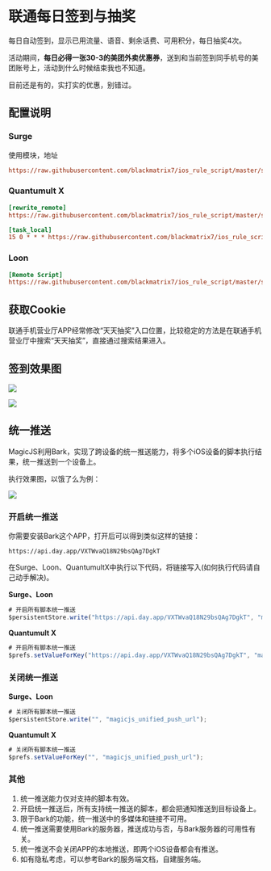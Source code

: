 # 联通每日签到与抽奖

每日自动签到，显示已用流量、语音、剩余话费、可用积分，每日抽奖4次。

活动期间，**每日必得一张30-3的美团外卖优惠券**，送到和当前签到同手机号的美团账号上，活动到什么时候结束我也不知道。

目前还是有的，实打实的优惠，别错过。

## 配置说明

### Surge

使用模块，地址

```ini
https://raw.githubusercontent.com/blackmatrix7/ios_rule_script/master/script/10010/unicom_checkin.sgmodule
```

### Quantumult X

```ini
[rewrite_remote]
https://raw.githubusercontent.com/blackmatrix7/ios_rule_script/master/script/10010/unicom_checkin.qxrewrite, tag=联通_获取cookie, update-interval=86400, opt-parser=false, enabled=true

[task_local]
15 0 * * * https://raw.githubusercontent.com/blackmatrix7/ios_rule_script/master/script/10010/unicom_checkin.js, tag=联通_签到与抽奖, enabled=true
```

### Loon

```ini
[Remote Script]
https://raw.githubusercontent.com/blackmatrix7/ios_rule_script/master/script/10010/unicom_checkin.loon, tag=联通_签到与抽奖, enabled=true
```

## 获取Cookie

联通手机营业厅APP经常修改“天天抽奖”入口位置，比较稳定的方法是在联通手机营业厅中搜索“天天抽奖”，直接通过搜索结果进入。

## 签到效果图

![](https://raw.githubusercontent.com/blackmatrix7/ios_rule_script/master/script/10010/images/01.jpg)

![](https://raw.githubusercontent.com/blackmatrix7/ios_rule_script/master/script/10010/images/02.jpg)

## 统一推送

MagicJS利用Bark，实现了跨设备的统一推送能力，将多个iOS设备的脚本执行结果，统一推送到一个设备上。

执行效果图，以饿了么为例：

![](https://raw.githubusercontent.com/blackmatrix7/ios_rule_script/master/script/eleme/images/bark.jpg)

### 开启统一推送

你需要安装Bark这个APP，打开后可以得到类似这样的链接：

```http
https://api.day.app/VXTWvaQ18N29bsQAg7DgkT
```

在Surge、Loon、QuantumultX中执行以下代码，将链接写入(如何执行代码请自己动手解决)。

**Surge、Loon**

```javascript
# 开启所有脚本统一推送
$persistentStore.write("https://api.day.app/VXTWvaQ18N29bsQAg7DgkT", "magicjs_unified_push_url");
```

**Quantumult X**

```javascript
# 开启所有脚本统一推送
$prefs.setValueForKey("https://api.day.app/VXTWvaQ18N29bsQAg7DgkT", "magicjs_unified_push_url");
```

### 关闭统一推送

**Surge、Loon**

```javascript
# 关闭所有脚本统一推送
$persistentStore.write("", "magicjs_unified_push_url");
```

**Quantumult X**

```javascript
# 关闭所有脚本统一推送
$prefs.setValueForKey("", "magicjs_unified_push_url");
```

### 其他

1. 统一推送能力仅对支持的脚本有效。
2. 开启统一推送后，所有支持统一推送的脚本，都会把通知推送到目标设备上。
3. 限于Bark的功能，统一推送中的多媒体和链接不可用。
4. 统一推送需要使用Bark的服务器，推送成功与否，与Bark服务器的可用性有关。
5. 统一推送不会关闭APP的本地推送，即两个iOS设备都会有推送。
6. 如有隐私考虑，可以参考Bark的服务端文档，自建服务端。

